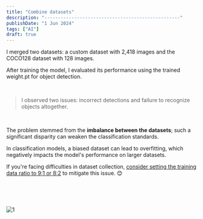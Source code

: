 ```yaml
---
title: "Combine datasets"
description: "--------------------------------------------------"
publishDate: "1 Jun 2024"
tags: ["AI"]
draft: true
---
```


I merged two datasets: a custom dataset with 2,418 images and the COCO128 dataset with 128 images.

After training the model, I evaluated its performance using the trained weight.pt for object detection.

<br>

> I observed two issues: incorrect detections and failure to recognize objects altogether.

<br>

The problem stemmed from the **imbalance between the datasets**; such a significant disparity can weaken the classification standards.

In classification models, a biased dataset can lead to overfitting, which negatively impacts the model's performance on larger datasets.

If you're facing difficulties in dataset collection, <U>consider setting the training data ratio to 9:1 or 8:2</U> to mitigate this issue. 😊

<br>
<br>
<br>

![1](@/assets/1.jpeg)